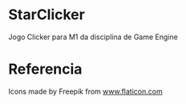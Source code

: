 # StarClicker

Jogo Clicker para M1 da disciplina de Game Engine 

# Referencia

Icons made by Freepik from www.flaticon.com

